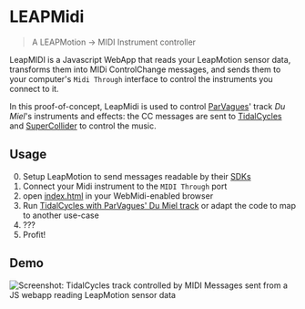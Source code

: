 # LEAPMidi
> A LEAPMotion -> MIDI Instrument controller

LeapMIDI is a Javascript WebApp that reads your LeapMotion sensor data, transforms them into MIDi ControlChange messages,
and sends them to your computer's `Midi Through` interface to control the instruments you connect to it.  

In this proof-of-concept, LeapMidi is used to control [ParVagues](https://soundcloud.com/parvagues/)' track _Du Miel_'s instruments and effects: the CC messages are sent to [TidalCycles](tidalcycles.org/) and [SuperCollider](http://supercollider.sourceforge.net) to control the music.

## Usage

0. Setup LeapMotion to send messages readable by their [SDKs](https://developer.leapmotion.com/)
1. Connect your Midi instrument to the `MIDI Through` port
2. open [index.html](./index.html) in your WebMidi-enabled browser
3. Run [TidalCycles with ParVagues' Du Miel track](https://git.plnech.fr/Tidal/) or adapt the code to map to another use-case
4. ???
5. Profit!

## Demo

![Screenshot: TidalCycles track controlled by MIDI Messages sent from a JS webapp reading LeapMotion sensor data](https://user-images.githubusercontent.com/1821404/140657932-93aafe9b-b980-4f08-91b1-ac4e7daae241.png)
